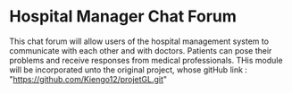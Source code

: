# Hospital Manager Chat Forum
 This chat forum will allow users of the hospital management system to communicate with each other and with doctors. Patients can pose their problems and receive responses from medical professionals. THis module will be incorporated unto the original project, whose gitHub link :  "https://github.com/Kiengo12/projetGL.git"

